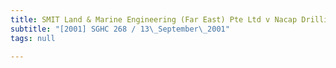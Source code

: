 ```yaml
---
title: SMIT Land & Marine Engineering (Far East) Pte Ltd v Nacap Drilling Sdn Bhd
subtitle: "[2001] SGHC 268 / 13\_September\_2001"
tags: null

---
```


